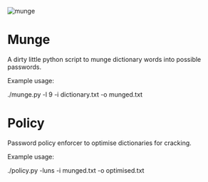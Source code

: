 ![munge](munge.png)
# Munge

A dirty little python script to munge dictionary words into possible passwords.

Example usage:

./munge.py -l 9 -i dictionary.txt -o munged.txt

# Policy

Password policy enforcer to optimise dictionaries for cracking.

Example usage:

./policy.py -luns -i munged.txt -o optimised.txt
